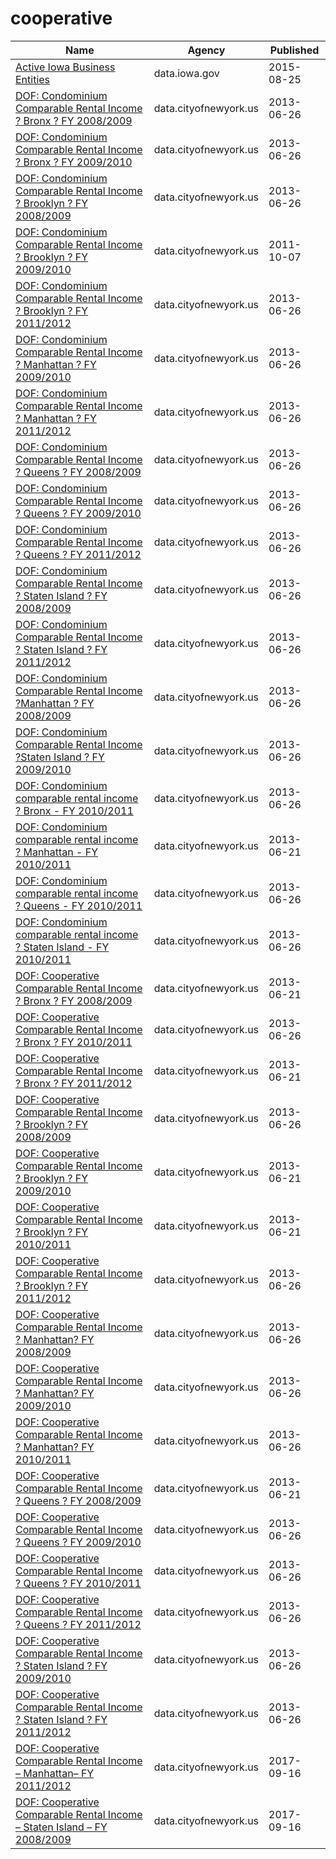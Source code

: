 # cooperative

Name | Agency | Published
---- | ---- | ---------
[Active Iowa Business Entities](../socrata/ez5t-3qay.md) | data.iowa.gov | 2015-08-25
[DOF: Condominium Comparable Rental Income ? Bronx ? FY 2008/2009](../socrata/en2c-j6tw.md) | data.cityofnewyork.us | 2013-06-26
[DOF: Condominium Comparable Rental Income ? Bronx ? FY 2009/2010](../socrata/n2s5-fumm.md) | data.cityofnewyork.us | 2013-06-26
[DOF: Condominium Comparable Rental Income ? Brooklyn ? FY 2008/2009](../socrata/rmv8-86p4.md) | data.cityofnewyork.us | 2013-06-26
[DOF: Condominium Comparable Rental Income ? Brooklyn ? FY 2009/2010](../socrata/w6yt-hctp.md) | data.cityofnewyork.us | 2011-10-07
[DOF: Condominium Comparable Rental Income ? Brooklyn ? FY 2011/2012](../socrata/bss9-579f.md) | data.cityofnewyork.us | 2013-06-26
[DOF: Condominium Comparable Rental Income ? Manhattan ? FY 2009/2010](../socrata/ad4c-mphb.md) | data.cityofnewyork.us | 2013-06-26
[DOF: Condominium Comparable Rental Income ? Manhattan ? FY 2011/2012](../socrata/dvzp-h4k9.md) | data.cityofnewyork.us | 2013-06-26
[DOF: Condominium Comparable Rental Income ? Queens ? FY 2008/2009](../socrata/m59i-mqex.md) | data.cityofnewyork.us | 2013-06-26
[DOF: Condominium Comparable Rental Income ? Queens ? FY 2009/2010](../socrata/crbs-vur7.md) | data.cityofnewyork.us | 2013-06-26
[DOF: Condominium Comparable Rental Income ? Queens ? FY 2011/2012](../socrata/jcih-dj9q.md) | data.cityofnewyork.us | 2013-06-26
[DOF: Condominium Comparable Rental Income ? Staten Island ? FY 2008/2009](../socrata/cyfw-hfqk.md) | data.cityofnewyork.us | 2013-06-26
[DOF: Condominium Comparable Rental Income ? Staten Island ? FY 2011/2012](../socrata/tkdy-59zg.md) | data.cityofnewyork.us | 2013-06-26
[DOF: Condominium Comparable Rental Income ?Manhattan ? FY 2008/2009](../socrata/956m-xy24.md) | data.cityofnewyork.us | 2013-06-26
[DOF: Condominium Comparable Rental Income ?Staten Island ? FY 2009/2010](../socrata/wv4q-e75v.md) | data.cityofnewyork.us | 2013-06-26
[DOF: Condominium comparable rental income ? Bronx - FY 2010/2011](../socrata/bawj-6bgn.md) | data.cityofnewyork.us | 2013-06-26
[DOF: Condominium comparable rental income ? Manhattan - FY 2010/2011](../socrata/ikqj-pyhc.md) | data.cityofnewyork.us | 2013-06-21
[DOF: Condominium comparable rental income ? Queens - FY 2010/2011](../socrata/s3zn-tf7c.md) | data.cityofnewyork.us | 2013-06-26
[DOF: Condominium comparable rental income ? Staten Island - FY 2010/2011](../socrata/a5qt-5jpu.md) | data.cityofnewyork.us | 2013-06-26
[DOF: Cooperative Comparable Rental Income ? Bronx ? FY 2008/2009](../socrata/gahm-hu5h.md) | data.cityofnewyork.us | 2013-06-21
[DOF: Cooperative Comparable Rental Income ? Bronx ? FY 2010/2011](../socrata/qbce-2kcu.md) | data.cityofnewyork.us | 2013-06-26
[DOF: Cooperative Comparable Rental Income ? Bronx ? FY 2011/2012](../socrata/yrf7-4wry.md) | data.cityofnewyork.us | 2013-06-21
[DOF: Cooperative Comparable Rental Income ? Brooklyn ? FY 2008/2009](../socrata/62mr-ukqs.md) | data.cityofnewyork.us | 2013-06-26
[DOF: Cooperative Comparable Rental Income ? Brooklyn ? FY 2009/2010](../socrata/tyfh-9h2y.md) | data.cityofnewyork.us | 2013-06-21
[DOF: Cooperative Comparable Rental Income ? Brooklyn ? FY 2010/2011](../socrata/f42p-xqaa.md) | data.cityofnewyork.us | 2013-06-21
[DOF: Cooperative Comparable Rental Income ? Brooklyn ? FY 2011/2012](../socrata/irhv-jqz7.md) | data.cityofnewyork.us | 2013-06-26
[DOF: Cooperative Comparable Rental Income ? Manhattan? FY 2008/2009](../socrata/3btx-p4av.md) | data.cityofnewyork.us | 2013-06-26
[DOF: Cooperative Comparable Rental Income ? Manhattan? FY 2009/2010](../socrata/niy5-4j7q.md) | data.cityofnewyork.us | 2013-06-26
[DOF: Cooperative Comparable Rental Income ? Manhattan? FY 2010/2011](../socrata/jxyc-rxiv.md) | data.cityofnewyork.us | 2013-06-26
[DOF: Cooperative Comparable Rental Income ? Queens ? FY 2008/2009](../socrata/cwg5-cqkm.md) | data.cityofnewyork.us | 2013-06-21
[DOF: Cooperative Comparable Rental Income ? Queens ? FY 2009/2010](../socrata/ykx2-pdw8.md) | data.cityofnewyork.us | 2013-06-26
[DOF: Cooperative Comparable Rental Income ? Queens ? FY 2010/2011](../socrata/r4s5-tb2g.md) | data.cityofnewyork.us | 2013-06-26
[DOF: Cooperative Comparable Rental Income ? Queens ? FY 2011/2012](../socrata/sjpy-4cc9.md) | data.cityofnewyork.us | 2013-06-26
[DOF: Cooperative Comparable Rental Income ? Staten Island ? FY 2009/2010](../socrata/9sfa-4geq.md) | data.cityofnewyork.us | 2013-06-26
[DOF: Cooperative Comparable Rental Income ? Staten Island ? FY 2011/2012](../socrata/2zbg-i8fx.md) | data.cityofnewyork.us | 2013-06-26
[DOF: Cooperative Comparable Rental Income – Manhattan– FY 2011/2012](../socrata/m56g-jpua.md) | data.cityofnewyork.us | 2017-09-16
[DOF: Cooperative Comparable Rental Income – Staten Island – FY 2008/2009](../socrata/97iw-vtbx.md) | data.cityofnewyork.us | 2017-09-16

